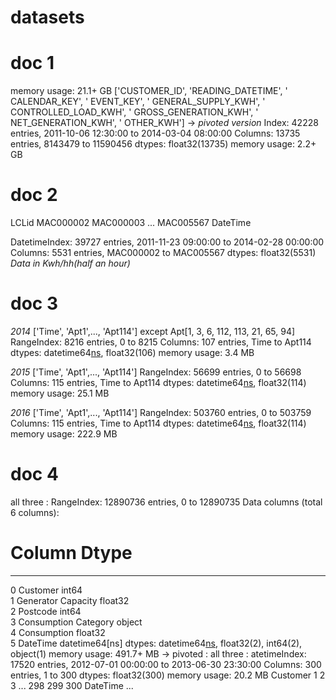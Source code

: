 # datasets
# doc 1
memory usage: 21.1+ GB 
['CUSTOMER_ID', 'READING_DATETIME', ' CALENDAR_KEY', ' EVENT_KEY', ' GENERAL_SUPPLY_KWH', ' CONTROLLED_LOAD_KWH', ' GROSS_GENERATION_KWH', ' NET_GENERATION_KWH', ' OTHER_KWH']
->
*pivoted version*
Index: 42228 entries, 2011-10-06 12:30:00 to 2014-03-04 08:00:00
Columns: 13735 entries, 8143479 to 11590456
dtypes: float32(13735)
memory usage: 2.2+ GB

# doc 2  
LCLid                MAC000002  MAC000003  ...  MAC005567
DateTime     

DatetimeIndex: 39727 entries, 2011-11-23 09:00:00 to 2014-02-28 00:00:00
Columns: 5531 entries, MAC000002 to MAC005567
dtypes: float32(5531)
*Data in Kwh/hh(half an hour)*
                                                    
# doc 3
*2014*
['Time', 'Apt1',..., 'Apt114'] except Apt[1, 3, 6, 112, 113, 21, 65, 94]
RangeIndex: 8216 entries, 0 to 8215
Columns: 107 entries, Time to Apt114
dtypes: datetime64[ns](1), float32(106)
memory usage: 3.4 MB

*2015*
['Time', 'Apt1',..., 'Apt114']
RangeIndex: 56699 entries, 0 to 56698
Columns: 115 entries, Time to Apt114
dtypes: datetime64[ns](1), float32(114)
memory usage: 25.1 MB

*2016*
['Time', 'Apt1',..., 'Apt114']
RangeIndex: 503760 entries, 0 to 503759
Columns: 115 entries, Time to Apt114
dtypes: datetime64[ns](1), float32(114)
memory usage: 222.9 MB

# doc 4
all three :
RangeIndex: 12890736 entries, 0 to 12890735
Data columns (total 6 columns):
 #   Column                Dtype         
---  ------                -----         
 0   Customer              int64         
 1   Generator Capacity    float32       
 2   Postcode              int64         
 3   Consumption Category  object        
 4   Consumption           float32       
 5   DateTime              datetime64[ns]
dtypes: datetime64[ns](1), float32(2), int64(2), object(1)
memory usage: 491.7+ MB
-> pivoted : all three :
atetimeIndex: 17520 entries, 2012-07-01 00:00:00 to 2013-06-30 23:30:00
Columns: 300 entries, 1 to 300
dtypes: float32(300)
memory usage: 20.2 MB
Customer                  1         2         3    ...     298     299       300
DateTime                                           ...